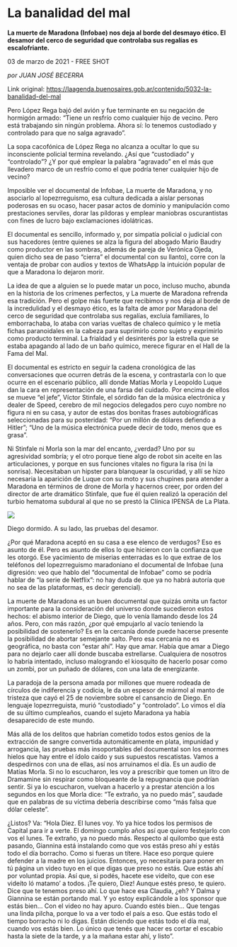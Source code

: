 # La banalidad del mal

**La muerte de Maradona (Infobae) nos deja al borde del desmayo ético. El desamor del cerco de seguridad que controlaba sus regalías es escalofriante.**

03 de marzo de 2021 - FREE SHOT

_por JUAN JOSÉ BECERRA_

Link original: https://laagenda.buenosaires.gob.ar/contenido/5032-la-banalidad-del-mal



Pero López Rega bajó del avión y fue terminante en su negación de hormigón armado: “Tiene un resfrío como cualquier hijo de vecino. Pero está trabajando sin ningún problema. Ahora sí: lo tenemos custodiado y controlado para que no salga agravado”.




La sopa cacofónica de López Rega no alcanza a ocultar lo que su inconsciente policial termina revelando. ¿Así que “custodiado” y “controlado”? ¿Y por qué emplear la palabra “agravado” en el más que llevadero marco de un resfrío como el que podría tener cualquier hijo de vecino?




Imposible ver el documental de Infobae, La muerte de Maradona, y no asociarlo al lopezrreguismo, esa cultura dedicada a aislar personas poderosas en su ocaso, hacer pasar actos de dominio y manipulación como prestaciones serviles, dorar las píldoras y emplear maniobras oscurantistas con fines de lucro bajo exclamaciones idolátricas.




El documental es sencillo, informado y, por simpatía policial o judicial con sus hacedores (entre quienes se alza la figura del abogado Mario Baudry como productor en las sombras, además de pareja de Verónica Ojeda, quien dicho sea de paso “cierra” el documental con su llanto), corre con la ventaja de probar con audios y textos de WhatsApp la intuición popular de que a Maradona lo dejaron morir.




La idea de que a alguien se lo puede matar un poco, incluso mucho, abunda en la historia de los crímenes perfectos, y La muerte de Maradona refrenda esa tradición. Pero el golpe más fuerte que recibimos y nos deja al borde de la incredulidad y el desmayo ético, es la falta de amor por Maradona del cerco de seguridad que controlaba sus regalías, excluía familiares, lo emborrachaba, lo ataba con varias vueltas de chaleco químico y le metía fichas paranoidales en la cabeza para suprimirlo como sujeto y exprimirlo como producto terminal. La frialdad y el desinterés por la estrella que se estaba apagando al lado de un baño químico, merece figurar en el Hall de la Fama del Mal.




El documental es estricto en seguir la cadena cronológica de las conversaciones que ocurren detrás de la escena, y contrastarla con lo que ocurre en el escenario público, allí donde Matías Morla y Leopoldo Luque dan la cara en representación de una farsa del cuidado. Por encima de ellos se mueve “el jefe”, Víctor Stinfale, el sórdido fan de la música electrónica y dealer de Speed, cerebro de mil negocios delegados pero cuyo nombre no figura ni en su casa, y autor de estas dos bonitas frases autobiográficas seleccionadas para su posteridad: “Por un millón de dólares defiendo a Hitler”; “Uno de la música electrónica puede decir de todo, menos que es grasa”.




Ni Stinfale ni Morla son la mar del encanto, ¿verdad? Uno por su agresividad sombría; y el otro porque tiene algo de robot sin aceite en las articulaciones, y porque en sus funciones vitales no figura la risa (ni la sonrisa). Necesitaban un hipster para blanquear la oscuridad, y allí se hizo necesaria la aparición de Luque con su moto y sus chupines para atender a Maradona en términos de drone de Morla y hacernos creer, por orden del director de arte dramático Stinfale, que fue él quien realizó la operación del turbio hematoma subdural al que no se prestó la Clínica IPENSA de La Plata.




![](https://cdn.flowlikemusic.com/files/images/45698/83446394-c66a-4268-bcfb-f7222f875c08.jpeg)




Diego dormido. A su lado, las pruebas del desamor.




¿Por qué Maradona aceptó en su casa a ese elenco de verdugos? Eso es asunto de él. Pero es asunto de ellos lo que hicieron con la confianza que les otorgó. Ese yacimiento de miserias enterradas es lo que extrae de los teléfonos del lopezrreguismo maradoniano el documental de Infobae (una digresión: veo que hablo del “documental de Infobae” como se podría hablar de “la serie de Netflix”: no hay duda de que ya no habrá autoría que no sea de las plataformas, es decir gerencial).




La muerte de Maradona es un buen documental que quizás omita un factor importante para la consideración del universo donde sucedieron estos hechos: el abismo interior de Diego, que lo venía llamando desde los 24 años. Pero, con más razón, ¿por qué empujarlo al vacío teniendo la posibilidad de sostenerlo? Es en la cercanía donde puede hacerse presente la posibilidad de abortar semejante salto. Pero esa cercanía no es geográfica, no basta con “estar ahí”. Hay que amar. Había que amar a Diego para no dejarlo caer allí donde buscaba estrellarse. Cualquiera de nosotros lo habría intentado, incluso malogrando el kiosquito de hacerlo posar como un zombi, por un puñado de dólares, con una lata de energizante.




La paradoja de la persona amada por millones que muere rodeada de círculos de indiferencia y codicia, le da un espesor de mármol al manto de tristeza que cayó el 25 de noviembre sobre el cansancio de Diego. En lenguaje lopezrreguista, murió “custodiado” y “controlado”. Lo vimos el día de su último cumpleaños, cuando el sujeto Maradona ya había desaparecido de este mundo.




Más allá de los delitos que habrían cometido todos estos genios de la extracción de sangre convertida automáticamente en plata, impunidad y arrogancia, las pruebas más insoportables del documental son los enormes hielos que hay entre el ídolo caído y sus supuestos rescatistas. Vamos a despedirnos con una de ellas, así nos arruinamos el día. Es un audio de Matías Morla. Si no lo escucharon, les voy a prescribir que tomen un litro de Dramamine sin respirar como bloqueante de la repugnancia que podrían sentir. Si ya lo escucharon, vuelvan a hacerlo y a prestar atención a los segundos en los que Morla dice: “Te extraño, ya no puedo más”, saudade que en palabras de su víctima debería describirse como “más falsa que dólar celeste”.




¿Listos? Va: “Hola Diez. El lunes voy. Yo ya hice todos los permisos de Capital para ir a verte. El domingo cumplo años así que quiero festejarlo con vos el lunes. Te extraño, ya no puedo más. Respecto al quilombo que está pasando, Giannina está instalando como que vos estás preso ahí y estás todo el día borracho. Como si fueras un títere. Hace eso porque quiere defender a la madre en los juicios. Entonces, yo necesitaría para poner en tú página un video tuyo en el que digas que preso no estás. Que estás ahí por voluntad propia. Así que, si podés, hacete ese videíto, que con ese videíto ló matamo’ a todos. ¡Te quiero, Diez! Aunque estés preso, te quiero. Dice que te tenemos preso ahí. Lo que hace esa Claudia, ¿eh? Y Dalma y Giannina se están portando mal. Y yo estoy explicándole a los sponsor que estás bien… Con el video no hay apuro. Cuando estés bien… Que tengas una linda pilcha, porque lo va a ver todo el país a eso. Que estás todo el tiempo borracho ni lo digas. Están diciendo que estás todo el día mal, cuando vos estás bien. Lo único que tenés que hacer es cortar el escabio hasta la siete de la tarde, y a la mañana estar ahí, y listo”.




